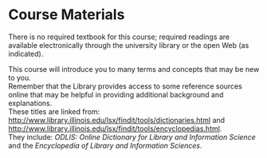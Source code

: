 # Course Materials
There is no required textbook for this course; required readings are available electronically through the university library or the open Web (as indicated).   

This course will introduce you to many terms and concepts that may be new to you.  
Remember that the Library provides access to some reference sources online that may be helpful in providing additional 
background and explanations.  
These titles are linked from: <http://www.library.illinois.edu/lsx/findit/tools/dictionaries.html> and <http://www.library.illinois.edu/lsx/findit/tools/encyclopedias.html>.   
They include: *ODLIS: Online Dictionary for Library and Information Science* and 
the *Encyclopedia of Library and Information Sciences*.
